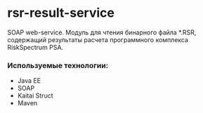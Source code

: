 # rsr-result-service
SOAP web-service. Модуль для чтения бинарного файла *.RSR, содержащий результаты расчета программного комплекса RiskSpectrum PSA.

### Используемые технологии:
 - Java EE
 - SOAP
 - Kaitai Struct
 - Maven

